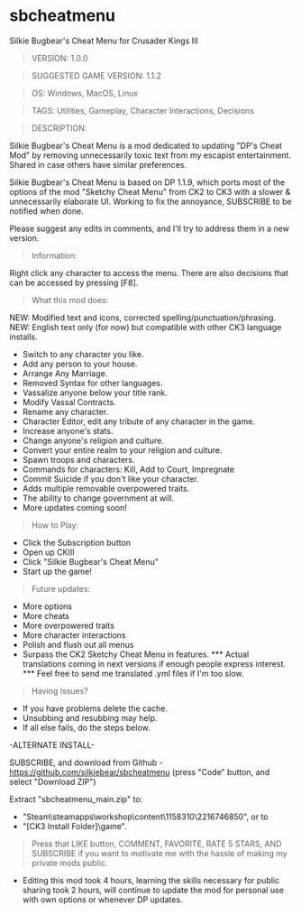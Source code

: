 # sbcheatmenu

Silkie Bugbear's Cheat Menu for Crusader Kings III


> VERSION:
1.0.0


> SUGGESTED GAME VERSION:
1.1.2


> OS:
Windows, MacOS, Linux


> TAGS:
Utilities, Gameplay, Character Interactions, Decisions


> DESCRIPTION:

Silkie Bugbear's Cheat Menu is a mod dedicated to updating "DP's Cheat Mod" by removing unnecessarily toxic text from my escapist entertainment. 
Shared in case others have similar preferences. 


Silkie Bugbear's Cheat Menu is based on DP 1.1.9, which ports most of the options of the mod "Sketchy Cheat Menu" from CK2 to CK3 with a slower & unnecessarily elaborate UI.
Working to fix the annoyance, SUBSCRIBE to be notified when done.

Please suggest any edits in comments, and I'll try to address them in a new version.


> Information:

Right click any character to access the menu.
There are also decisions that can be accessed by pressing [F8].


> What this mod does:

NEW: Modified text and icons, corrected spelling/punctuation/phrasing.
NEW: English text only (for now) but compatible with other CK3 language installs.

- Switch to any character you like.
- Add any person to your house.
- Arrange Any Marriage.
- Removed Syntax for other languages.
- Vassalize anyone below your title rank.
- Modify Vassal Contracts.
- Rename any character.
- Character Editor, edit any tribute of any character in the game.
- Increase anyone's stats.
- Change anyone's religion and culture.
- Convert your entire realm to your religion and culture.
- Spawn troops and characters.
- Commands for characters: Kill, Add to Court, Impregnate
- Commit Suicide if you don't like your character.
- Adds multiple removable overpowered traits.
- The ability to change government at will.
- More updates coming soon!


> How to Play:

- Click the Subscription button
- Open up CKIII
- Click "Silkie Bugbear's Cheat Menu"
- Start up the game!


> Future updates:

- More options
- More cheats
- More overpowered traits
- More character interactions
- Polish and flush out all menus
- Surpass the CK2 Sketchy Cheat Menu in features.
*** Actual translations coming in next versions if enough people express interest. 
*** Feel free to send me translated .yml files if I'm too slow.


> Having Issues?

- If you have problems delete the cache.
- Unsubbing and resubbing may help.
- If all else fails, do the steps below.

-ALTERNATE INSTALL-

SUBSCRIBE, and download from Github - https://github.com/silkiebear/sbcheatmenu
(press "Code" button, and select "Download ZIP")

Extract "sbcheatmenu_main.zip" to:

- "Steam\steamapps\workshop\content\1158310\2216746850", or to
- "[CK3 Install Folder]\game\".


> Press that LIKE button, COMMENT, FAVORITE, RATE 5 STARS, AND SUBSCRIBE if you want to motivate me with the hassle of making my private mods public.

- Editing this mod took 4 hours, learning the skills necessary for public sharing took 2 hours, will continue to update the mod for personal use with own options or whenever DP updates.
